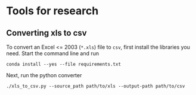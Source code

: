 # Tools for research

## Converting xls to csv

To convert an Excel <= 2003 (`*.xls`) file to `csv`, first install the libraries you need. Start the command line and run

    conda install --yes --file requirements.txt

Next, run the python converter

    ./xls_to_csv.py --source_path path/to/xls --output-path path/to/csv
